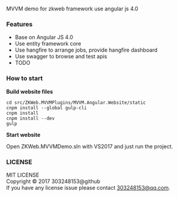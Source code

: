 MVVM demo for zkweb framework use angular js 4.0

### Features

- Base on Angular JS 4.0
- Use entity framework core
- Use hangfire to arrange jobs, provide hangfire dashboard
- Use swagger to browse and test apis
- TODO

### How to start

**Build website files**

```
cd src/ZKWeb.MVVMPlugins/MVVM.Angular.Website/static
cnpm install --global gulp-cli
cnpm install
cnpm install --dev
gulp
```

**Start website**

Open ZKWeb.MVVMDemo.sln with VS2017 and just run the project.

### LICENSE

MIT LICENSE<br/>
Copyright © 2017 303248153@github<br/>
If you have any license issue please contact 303248153@qq.com.<br/>
